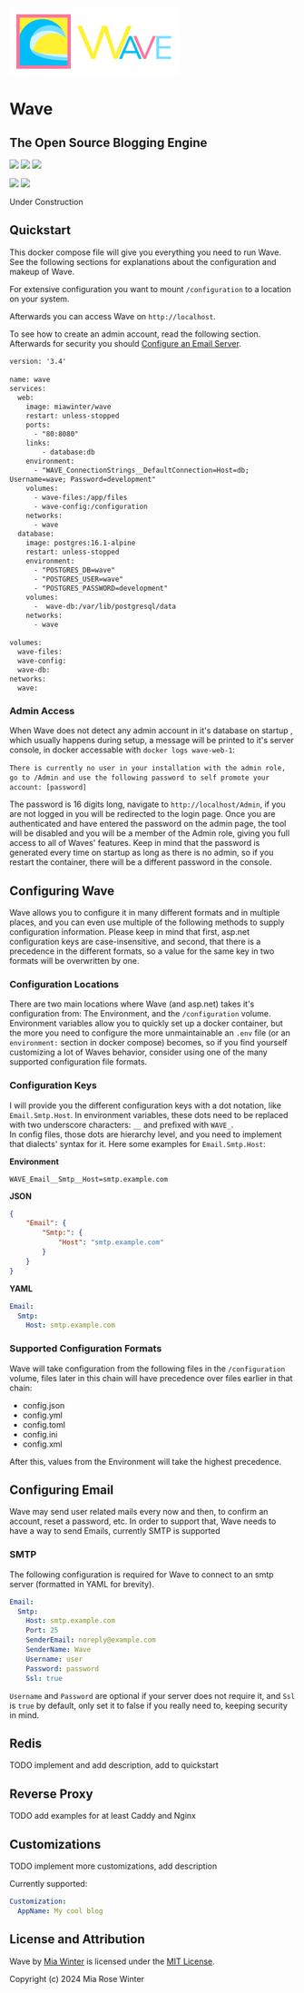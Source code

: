 <img src="./Wave/Assets/Wave%20Logo%20Transparent.png" alt="" width="300" />

# Wave
## The Open Source Blogging Engine

![](https://img.shields.io/github/license/miawinter98/Wave?color=green)
![](https://img.shields.io/github/forks/miawinter98/Wave?label=github%20forks&logo=github)
![](https://img.shields.io/github/stars/miawinter98/Wave?label=github%20stars&color=yellow&logo=github)

![](https://img.shields.io/docker/pulls/miawinter/wave?color=informational&logo=docker)
![](https://img.shields.io/docker/stars/miawinter/wave?color=yellow&logo=docker)


Under Construction

## Quickstart

This docker compose file will give you everything you need to run Wave. See the following
sections for explanations about the configuration and makeup of Wave.

For extensive configuration you want to mount `/configuration` to a location on your system.

Afterwards you can access Wave on  `http://localhost`.

To see how to create an admin account, read the following section. Afterwards for security
you should [Configure an Email Server](#configuring-email).

```
version: '3.4'

name: wave
services:
  web:
    image: miawinter/wave
    restart: unless-stopped
    ports:
      - "80:8080"
    links:
        - database:db
    environment:
      - "WAVE_ConnectionStrings__DefaultConnection=Host=db; Username=wave; Password=development"
    volumes:
      - wave-files:/app/files
      - wave-config:/configuration
    networks:
      - wave
  database:
    image: postgres:16.1-alpine
    restart: unless-stopped
    environment:
      - "POSTGRES_DB=wave"
      - "POSTGRES_USER=wave"
      - "POSTGRES_PASSWORD=development"
    volumes:
      -  wave-db:/var/lib/postgresql/data
    networks:
      - wave

volumes:
  wave-files:
  wave-config:
  wave-db:
networks:
  wave:
```

### Admin Access

When Wave does not detect any admin account in it's database on startup , which usually happens during
setup, a message will be printed to it's server console, in docker accessable with `docker logs wave-web-1`:

`There is currently no user in your installation with the admin role, go to /Admin and use the following password to self promote your account: [password]`

The password is 16 digits long, navigate to `http://localhost/Admin`, if you are not logged in you will be redirected to
the login page. Once you are authenticated and have entered the password on the admin page, the tool will be disabled and
you will be a member of the Admin role, giving you full access to all of Waves' features. Keep in mind that the password
is generated every time on startup as long as there is no admin, so if you restart the container, there will be a different
password in the console.

## Configuring Wave

Wave allows you to configure it in many different formats and in multiple places, and 
you can even use multiple of the following methods to supply configuration information. 
Please keep in mind that first, asp.net configuration keys are case-insensitive, and second,
that there is a precedence in the different formats, so a value for the same key in two 
formats will be overwritten by one.

### Configuration Locations 

There are two main locations where Wave (and asp.net) takes it's configuration from: 
The Environment, and the `/configuration` volume. Environment variables allow you to quickly 
set up a docker container, but the more you need to configure the more unmaintainable an 
`.env` file (or an `environment:` section in docker compose) becomes, so if you find yourself 
customizing a lot of Waves behavior, consider using one of the many supported configuration 
file formats.

### Configuration Keys

I will provide you the different configuration keys with a dot notation, like `Email.Smtp.Host`.
In environment variables, these dots need to be replaced with two underscore characters: `__`
and prefixed with `WAVE_`.  
In config files, those dots are hierarchy level, and you need to implement that dialects' 
syntax for it. Here some examples for `Email.Smtp.Host`:

**Environment**

```
WAVE_Email__Smtp__Host=smtp.example.com
```

**JSON**
```json
{
    "Email": {
        "Smtp:": {
            "Host": "smtp.example.com"
        }
    }
}
```

**YAML**

```yml
Email:
  Smtp:
    Host: smtp.example.com
```

### Supported Configuration Formats

Wave will take configuration from the following files in the `/configuration` volume, files
later in this chain will have precedence over files earlier in that chain:

- config.json
- config.yml
- config.toml
- config.ini
- config.xml

After this, values from the Environment will take the highest precedence. 

## Configuring Email

Wave may send user related mails every now and then, to confirm an account, reset a password, etc.
In order to support that, Wave needs to have a way to send Emails, currently SMTP is supported

### SMTP

The following configuration is required for Wave to connect to an smtp server 
(formatted in YAML for brevity).

```yml
Email:
  Smtp:
    Host: smtp.example.com
    Port: 25
    SenderEmail: noreply@example.com
    SenderName: Wave
    Username: user
    Password: password
    Ssl: true
```

`Username` and `Password` are optional if your server does not require it, and `Ssl` is 
`true` by default, only set it to false if you really need to, keeping security in mind.

## Redis

TODO implement and add description, add to quickstart

## Reverse Proxy

TODO add examples for at least Caddy and Nginx

## Customizations

TODO implement more customizations, add description

Currently supported:

```yml
Customization:
  AppName: My cool blog
```

## License and Attribution

Wave by [Mia Winter](https://miawinter.de/) is licensed under the [MIT License](https://en.wikipedia.org/wiki/MIT_License).  

Copyright (c) 2024 Mia Rose Winter